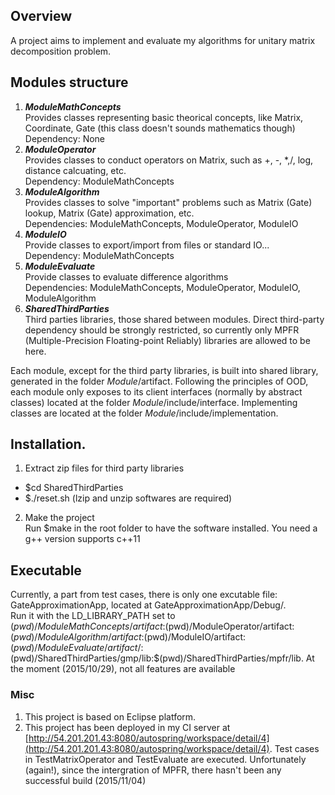## Overview
A project aims to implement and evaluate my algorithms for unitary matrix decomposition problem.

## Modules structure
1. ***ModuleMathConcepts***  
Provides classes representing basic theorical concepts, like Matrix, Coordinate, Gate (this class doesn't sounds mathematics though)  
Dependency: None
2. ***ModuleOperator***  
Provides classes to conduct operators on Matrix, such as +, -, *,/, log, distance calcuating, etc.  
Dependency: ModuleMathConcepts
3. ***ModuleAlgorithm***  
Provides classes to solve "important" problems such as Matrix (Gate) lookup, Matrix (Gate) approximation, etc.  
Dependencies: ModuleMathConcepts, ModuleOperator, ModuleIO
4. ***ModuleIO***    
Provide classes to export/import from files or standard IO...  
Dependency: ModuleMathConcepts
5. ***ModuleEvaluate***  
Provide classes to evaluate difference algorithms  
Dependencies: ModuleMathConcepts, ModuleOperator, ModuleIO, ModuleAlgorithm
6. ***SharedThirdParties***  
Third parties libraries, those shared between modules. Direct third-party dependency should be strongly restricted, so currently only MPFR (Multiple-Precision Floating-point Reliably) libraries are allowed to be here.

Each module, except for the third party libraries, is built into shared library, generated in the folder *Module*/artifact. Following the principles of OOD, each module only exposes to its client interfaces (normally by abstract classes) located at the folder *Module*/include/interface. Implementing classes are located at the folder *Module*/include/implementation.

## Installation.
1. Extract zip files for third party libraries  
- $cd SharedThirdParties
- $./reset.sh (lzip and unzip softwares are required) 
2. Make the project  
Run $make in the root folder to have the software installed. You need a g++ version supports c++11

## Executable
Currently, a part from test cases, there is only one excutable file: GateApproximationApp, located at GateApproximationApp/Debug/.  
Run it with the LD_LIBRARY_PATH set to $(pwd)/ModuleMathConcepts/artifact:$(pwd)/ModuleOperator/artifact:$(pwd)/ModuleAlgorithm/artifact:$(pwd)/ModuleIO/artifact:$(pwd)/ModuleEvaluate/artifact/:$(pwd)/SharedThirdParties/gmp/lib:$(pwd)/SharedThirdParties/mpfr/lib. At the moment (2015/10/29), not all features are available

### Misc
1. This project is based on Eclipse platform.
2. This project has been deployed in my CI server at [http://54.201.201.43:8080/autospring/workspace/detail/4](http://54.201.201.43:8080/autospring/workspace/detail/4). 
Test cases in TestMatrixOperator and TestEvaluate are executed. Unfortunately (again!), since the intergration of MPFR, there hasn't been any successful build (2015/11/04)
